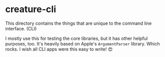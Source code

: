 #  creature-cli

This directory contains the things that are unique to the command line interface. (CLI)

I mostly use this for testing the core libraries, but it has other helpful purposes, too. It's heavily based on Apple's `ArgumentParser` library. Which rocks. I wish all CLI apps were this easy to write! 😍
